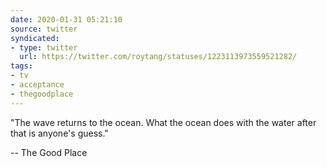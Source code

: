 ```yaml
---
date: 2020-01-31 05:21:10
source: twitter
syndicated:
- type: twitter
  url: https://twitter.com/roytang/statuses/1223113973559521282/
tags:
- tv
- acceptance
- thegoodplace
---
```


"The wave returns to the ocean. What the ocean does with the water after that is anyone's guess."

-- The Good Place